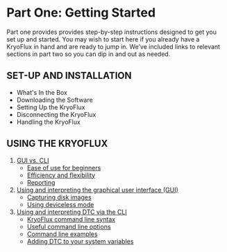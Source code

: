 # Part One: Getting Started

Part one provides provides step-by-step instructions designed to get you set up and started. You may wish to start here if you already have a KryoFlux in hand and are ready to jump in. We’ve included links to relevant sections in part two so you can dip in and out as needed.

## SET-UP AND INSTALLATION

* What's In the Box
* Downloading the Software 
* Setting Up the KryoFlux 
* Disconnecting the KryoFlux 
* Handling the KryoFlux 


## USING THE KRYOFLUX

1. [GUI vs. CLI](./02%20USING%20THE%20KRYOFLUX/README.md/#gui-vs.-cli)
	* [Ease of use for beginners](./02%20USING%20THE%20KRYOFLUX/README.md#ease-of-use-for-beginners)
	* [Efficiency and flexibility](./02%20USING%20THE%20KRYOFLUX/README.md#efficiency-and-flexibility)
	* [Reporting](./02%20USING%20THE%20KRYOFLUX/README.md#reporting)
2. [Using and interpreting the graphical user interface (GUI)](./02%20USING%20THE%20KRYOFLUX/README.md#using-and-interpreting-the-graphical-user-interface-(gui))
	* [Capturing disk images](./02%20USING%20THE%20KRYOFLUX/README.md#capturing-disk-images)
	* [Using deviceless mode](./02%20USING%20THE%20KRYOFLUX/README.md#using-deviceless-mode)
3.	[Using and interpreting DTC via the CLI](./02%20USING%20THE%20KRYOFLUX/README.md#using-and-interpreting-dtc-via-the-cli)
	* [KryoFlux command line syntax](./02%20USING%20THE%20KRYOFLUX/README.md#kryoflux-command-line-syntax)
	* [Useful command line options](./02%20USING%20THE%20KRYOFLUX/README.md#useful-command-line-options)
	* [Command line examples](./02%20USING%20THE%20KRYOFLUX/README.md#command-line-examples)
	* [Adding DTC to your system variables](./02%20USING%20THE%20KRYOFLUX/README.md#adding-dtc-to-your-system-variables)
